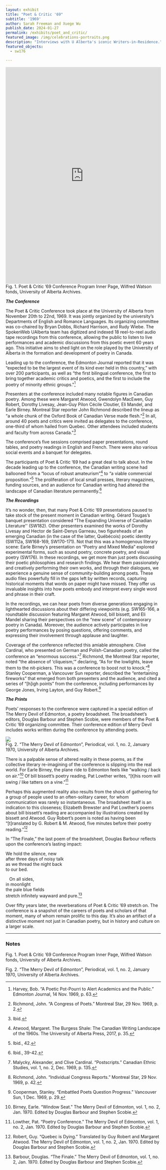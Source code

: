 ```yaml
---
layout: exhibit
title: "Poet & Critic '69"
subtitle: '1969'
author: Sarah Freeman and Xuege Wu
publish_date: 2024-01-27
permalink: /exhibits/poet_and_critic/
featured_image: /img/celebrations-portraits.png
description: "Interviews with U Alberta's iconic Writers-in-Residence."
featured_objects:
  - sw176

---
```


<iframe src="https://archive.org/embed/p-c-programme-uaa-1995-131-636-002-2-1/page/0/mode/2up?ui=embed" width="100%" height="700" frameborder="0" webkitallowfullscreen="true" mozallowfullscreen="true" allowfullscreen></iframe>

<figcaption> Fig. 1. Poet & Critic ’69 Conference Program Inner Page, Wilfred Watson fonds, University of Alberta Archives. </figcaption>


**<i>The Conference</i>**

The Poet & Critic Conference took place at the University of Alberta from November 20th to 22nd, 1969. It was jointly organized by the university’s Departments of English and Romance Languages. Its organizing committee was co-chaired by Bryan Dobbs, Richard Harrison, and Rudy Wiebe. The SpokenWeb UAlberta team has digitized and indexed 18 reel-to-reel audio tape recordings from this conference, allowing the public to listen to live performances and academic discussions from this poetic event 60 years ago. This initiative aims to shed light on the role played by the University of Alberta in the formation and development of poetry in Canada.

Leading up to the conference, the Edmonton Journal reported that it was “expected to be the largest event of its kind ever held in this country,” with over 200 participants, as well as “the first bilingual conference, the first to bring together academic critics and poetics, and the first to include the poetry of minority ethnic groups."[^1]

Presenters at the conference included many notable figures in Canadian poetry. Among these were Margaret Atwood, Gwendolyn MacEwen, Guy Robert, Dorothy Livesay, Jean-Guy Pilon Cécile Cloutier, Eli Mandel, and Earle Birney. Montreal Star reporter John Richmond described the lineup as “a whole chunk of the Oxford Book of Canadian Verse made flesh.”[^2] In all, around 40 poets and critics were invited as delegates to the conference, one-third of whom hailed from Quebec. Other attendees included students and faculty from across Canada."[^3]

The conference’s five sessions comprised paper presentations, round tables, and poetry readings in English and French. There were also various social events and a banquet for delegates.

The participants of Poet & Critic ’69 had a great deal to talk about. In the decade leading up to the conference, the Canadian writing scene had ballooned from a “locus of robust amateurism”[^4] to “a viable commercial proposition.”[^5] The proliferation of local small presses, literary magazines, funding sources, and an audience for Canadian writing had altered the landscape of Canadian literature permanently.[^6]


**<i>The Recordings</i>**

It’s no wonder, then, that many Poet & Critic ’69 presentations paused to take stock of the present moment in Canadian writing. Gérard Tougas’s banquet presentation considered “The Expanding Universe of Canadian Literature'' (SW182). Other presenters examined the works of Dorothy Livesay and Hector de Saint-Denys Garneau, two figureheads of an emerging Canadian (in the case of the latter, Québécois) poetic identity (SW112a, SW168-169, SW170-171). Not that this was a homogenous literary scene: Earle Birney’s presentation on “Poetry and Mixed Media” explored experimental forms, such as sound poetry, concrete poetry, and visual poetry (SW176). In these recordings, we get more than just poets discussing their poetic philosophies and research findings. We hear them passionately and creatively performing their own works, and through their dialogues, we experience a genuine sense of community-building among poets. These audio files powerfully fill in the gaps left by written records, capturing historical moments that words on paper might have missed. They offer us invaluable insights into how poets embody and interpret every single word and phrase in their craft.

In the recordings, we can hear poets from diverse generations engaging in lighthearted discussions about their differing viewpoints (e.g. SW165-166, a roundtable discussion featuring Margaret Atwood, bill bissett, and Eli Mandel sharing their perspectives on the “new scene” of contemporary poetry in Canada). Moreover, the audience actively participates in live poetry performances by posing questions, offering comments, and expressing their involvement through applause and laughter.

Coverage of the conference reflected this amiable atmosphere. Clive Cardinal, who presented on German and Polish-Canadian poetry, called the conference an “enormous success.”[^7] Richmond, the Montreal Star reporter, noted “the absence of ‘cliqueism,’” declaring, “As for the lowlights, leave them to the nit-pickers. This was a conference to boost not to knock.”[^8] Stanley Cooperman, a Vancouver Sun reporter, described the “entertaining fireworks” that emerged from both presenters and the audience, and cited a series of “[h]igh points” from the conference, including performances by George Jones, Irving Layton, and Guy Robert.[^9]


**<i>The Prints</i>**

Poets’ responses to the conference were captured in a special edition of The Merry Devil of Edmonton, a poetry broadsheet. The broadsheet’s editors, Douglas Barbour and Stephen Scobie, were members of the Poet & Critic ’69 organizing committee. Their conference edition of Merry Devil includes works written during the conference by attending poets. 

<div class = "figure left">
  <img src="{{ /img/merry_devil.jpg | absolute_url }}"/>
  <figcaption>Fig. 2. “The Merry Devil of Edmonton”, Periodical, vol. 1, no. 2, January 1970, University of Alberta Archives.</figcaption>
</div>

There is a palpable sense of altered reality in these poems, as if the collective literary re-imagining of the conference is slipping into the real world. For Earle Birney, the plane ride to Edmonton feels like “walking / back on air."[^10] Of bill bissett’s poetry reading, Pat Lowther writes, “[t]his room will swing / like tatters on a vine.”[^11]

Perhaps this augmented reality also results from the shock of gathering for a group of people used to an often-solitary career, for whom communication was rarely so instantaneous. The broadsheet itself is an indication to this closeness; Elizabeth Brewster and Pat Lowther’s poems about bill bissett’s reading are accompanied by illustrations created by bissett and Atwood. Guy Robert’s poem is noted as having been “[t]ranslated by G. Robert & M. Atwood, five minutes before their poetry reading.”[^12]

In “The Finale,” the last poem of the broadsheet, Douglas Barbour reflects upon the conference’s lasting impact:

We hold the silence, new  
after three days of noisy talk  
as we thread the night back  
to our bed.

&nbsp;&nbsp;&nbsp;On all sides,   
in moonlight  
the pale blue fields  
stretch infinitely wayward and pure.[^13]

Over fifty years later, the reverberations of Poet & Critic ’69 stretch on. The conference is a snapshot of the careers of poets and scholars of that moment, many of whom remain prolific to this day. It’s also an artifact of a distinctive moment not just in Canadian poetry, but in history and culture on a larger scale. 


---

### Notes

Fig. 1. Poet & Critic ’69 Conference Program Inner Page, Wilfred Watson fonds, University of Alberta Archives. 
  
Fig. 2. “The Merry Devil of Edmonton”, Periodical, vol. 1, no. 2, January 1970, University of Alberta Archives.

[^1]: Harvey, Bob. “A Poetic Pot-Pourri to Alert Academics and the Public.” Edmonton Journal, 14 Nov. 1969, p. 63.
  
[^2]: Richmond, John. “A Congress of Poets.” Montreal Star, 29 Nov. 1969, p. 2. 

[^3]: Ibid.

[^4]: Atwood, Margaret. The Burgess Shale: The Canadian Writing Landscape of the 1960s. The University of Alberta Press, 2017, p. 35.

[^5]: Ibid., 42.

[^6]: Ibid., 39-42.

[^7]: Malycky, Alexander, and Clive Cardinal. “Postscripts.” Canadian Ethnic Studies, vol. 1, no. 2, Dec. 1969, p. 135. 
  
[^8]: Richmond, John. “Individual Congress Reports.” Montreal Star, 29 Nov. 1969, p. 42. 

[^9]: Cooperman, Stanley. “Embattled Poets Question Progress.” Vancouver Sun, 1 Dec. 1969, p. 29.

[^10]: Birney, Earle. “Window Seat.” The Merry Devil of Edmonton, vol. 1, no. 2, Jan. 1970. Edited by Douglas Barbour and Stephen Scobie. 

[^11]: Lowther, Pat. “Poetry Conference.” The Merry Devil of Edmonton, vol. 1, no. 2, Jan. 1970. Edited by Douglas Barbour and Stephen Scobie. 

[^12]: Robert, Guy. “Quebec is Dying.” Translated by Guy Robert and Margaret Atwood. The Merry Devil of Edmonton, vol. 1, no. 2, Jan. 1970. Edited by Douglas Barbour and Stephen Scobie. 

[^13]: Barbour, Douglas. “The Finale.” The Merry Devil of Edmonton, vol. 1, no. 2, Jan. 1970. Edited by Douglas Barbour and Stephen Scobie. 

  
  
  
  
  
